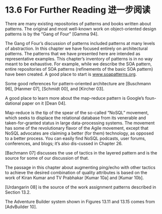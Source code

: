 13.6 For Further Reading 进一步阅读
===

There are many existing repositories of patterns and books written about patterns. The original and most well-known work on object-oriented design patterns is by the “Gang of Four” [Gamma 94].

The Gang of Four’s discussion of patterns included patterns at many levels of abstraction. In this chapter we have focused entirely on architectural patterns. The patterns that we have presented here are intended as representative examples. This chapter’s inventory of patterns is in no way meant to be exhaustive. For example, while we describe the SOA pattern, entire repositories of SOA patterns (refinements of the basic SOA pattern) have been created. A good place to start is www.soapatterns.org.

Some good references for pattern-oriented architecture are [Buschmann 96], [Hanmer 07], [Schmidt 00], and [Kircher 03].

A good place to learn more about the map-reduce pattern is Google’s foun-dational paper on it [Dean 04].

Map-reduce is the tip of the spear of the so-called “NoSQL” movement, which seeks to displace the relational database from its venerable and taken-for-granted status in large data-processing systems. The movement has some of the revolutionary flavor of the Agile movement, except that NoSQL advocates are claiming a better (for them) technology, as opposed to a better process. You can easily find NoSQL podcasts, user forums, conferences, and blogs; it’s also dis-cussed in Chapter 26.

[Bachmann 07] discusses the use of tactics in the layered pattern and is the source for some of our discussion of that.

The passage in this chapter about augmenting ping/echo with other tactics to achieve the desired combination of quality attributes is based on the work of Kiran Kumar and TV Prabhakar [Kumar 10a] and [Kumar 10b].

[Urdangarin 08] is the source of the work assignment patterns described in Section 13.2.

The Adventure Builder system shown in Figures 13.11 and 13.15 comes from [AdvBuilder 10].
